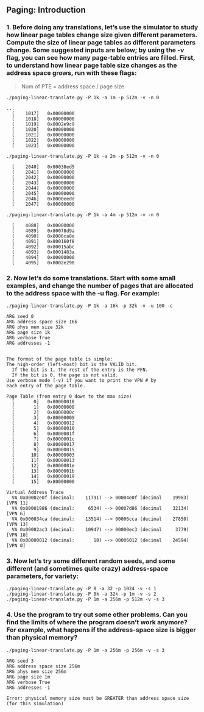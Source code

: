 ## Paging: Introduction  

### 1. Before doing any translations, let’s use the simulator to study how linear page tables change size given different parameters. Compute the size of linear page tables as different parameters change. Some suggested inputs are below; by using the -v flag, you can see how many page-table entries are filled. First, to understand how linear page table size changes as the address space grows, run with these flags:  

> Num of PTE = address space / page size

`./paging-linear-translate.py -P 1k -a 1m -p 512m -v -n 0`  

```shell
...
  [    1017]   0x00000000
  [    1018]   0x00000000
  [    1019]   0x8002e9c9
  [    1020]   0x00000000
  [    1021]   0x00000000
  [    1022]   0x00000000
  [    1023]   0x00000000
```  
`./paging-linear-translate.py -P 1k -a 2m -p 512m -v -n 0`
```shell
  [    2040]   0x80038ed5
  [    2041]   0x00000000
  [    2042]   0x00000000
  [    2043]   0x00000000
  [    2044]   0x00000000
  [    2045]   0x00000000
  [    2046]   0x8000eedd
  [    2047]   0x00000000
```
`./paging-linear-translate.py -P 1k -a 4m -p 512m -v -n 0`  

```shell
  [    4088]   0x00000000
  [    4089]   0x80078d9a
  [    4090]   0x8006ca8e
  [    4091]   0x800160f8
  [    4092]   0x80015abc
  [    4093]   0x8001483a
  [    4094]   0x00000000
  [    4095]   0x8002e298
```

###  2. Now let’s do some translations. Start with some small examples, and change the number of pages that are allocated to the address space with the -u flag. For example:  

`./paging-linear-translate.py -P 1k -a 16k -p 32k -v -u 100 -c`  

```shell
ARG seed 0
ARG address space size 16k
ARG phys mem size 32k
ARG page size 1k
ARG verbose True
ARG addresses -1


The format of the page table is simple:
The high-order (left-most) bit is the VALID bit.
  If the bit is 1, the rest of the entry is the PFN.
  If the bit is 0, the page is not valid.
Use verbose mode (-v) if you want to print the VPN # by
each entry of the page table.

Page Table (from entry 0 down to the max size)
  [       0]   0x80000018
  [       1]   0x80000008
  [       2]   0x8000000c
  [       3]   0x80000009
  [       4]   0x80000012
  [       5]   0x80000010
  [       6]   0x8000001f
  [       7]   0x8000001c
  [       8]   0x80000017
  [       9]   0x80000015
  [      10]   0x80000003
  [      11]   0x80000013
  [      12]   0x8000001e
  [      13]   0x8000001b
  [      14]   0x80000019
  [      15]   0x80000000

Virtual Address Trace
  VA 0x00002e0f (decimal:    11791) --> 00004e0f (decimal    19983) [VPN 11]
  VA 0x00001986 (decimal:     6534) --> 00007d86 (decimal    32134) [VPN 6]
  VA 0x000034ca (decimal:    13514) --> 00006cca (decimal    27850) [VPN 13]
  VA 0x00002ac3 (decimal:    10947) --> 00000ec3 (decimal     3779) [VPN 10]
  VA 0x00000012 (decimal:       18) --> 00006012 (decimal    24594) [VPN 0]
```  

### 3. Now let’s try some different random seeds, and some different (and sometimes quite crazy) address-space parameters, for variety:  

`./paging-linear-translate.py -P 8 -a 32 -p 1024 -v -s 1`  
`./paging-linear-translate.py -P 8k -a 32k -p 1m -v -s 2`  
`./paging-linear-translate.py -P 1m -a 256m -p 512m -v -s 3`  

### 4. Use the program to try out some other problems. Can you find the limits of where the program doesn’t work anymore? For example, what happens if the address-space size is bigger than physical memory?  

`./paging-linear-translate.py -P 1m -a 256m -p 256m -v -s 3`  

```shell 
ARG seed 3
ARG address space size 256m
ARG phys mem size 256m
ARG page size 1m
ARG verbose True
ARG addresses -1

Error: physical memory size must be GREATER than address space size (for this simulation)
```